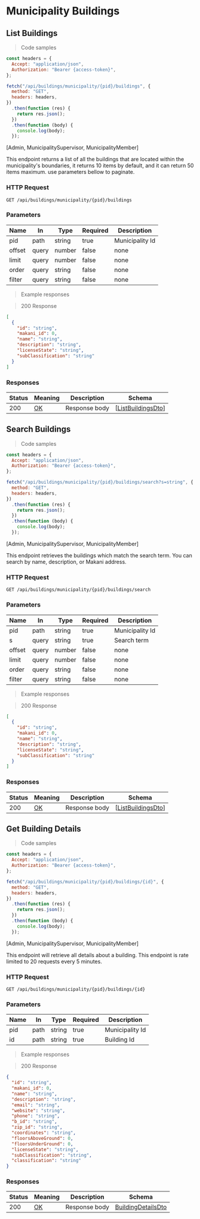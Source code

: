 # Municipality Buildings

## List Buildings

> Code samples

```javascript
const headers = {
  Accept: "application/json",
  Authorization: "Bearer {access-token}",
};

fetch("/api/buildings/municipality/{pid}/buildings", {
  method: "GET",
  headers: headers,
})
  .then(function (res) {
    return res.json();
  })
  .then(function (body) {
    console.log(body);
  });
```

<p class="policies">[Admin, MunicipalitySupervisor, MunicipalityMember]</p>

This endpoint returns a list of all the buildings that are located within the municipality's boundaries, it returns 10 items by default, and it can return 50 items maximum. use parameters bellow to paginate.

### HTTP Request

`GET /api/buildings/municipality/{pid}/buildings`

<h3 id="get__api_buildings_municipality_{pid}_buildings-parameters">Parameters</h3>

| Name   | In    | Type   | Required | Description     |
| ------ | ----- | ------ | -------- | --------------- |
| pid    | path  | string | true     | Municipality Id |
| offset | query | number | false    | none            |
| limit  | query | number | false    | none            |
| order  | query | string | false    | none            |
| filter | query | string | false    | none            |

> Example responses

> 200 Response

```json
[
  {
    "id": "string",
    "makani_id": 0,
    "name": "string",
    "description": "string",
    "licenseState": "string",
    "subClassification": "string"
  }
]
```

<h3 id="get__api_buildings_municipality_{pid}_buildings-responses">Responses</h3>

| Status | Meaning                                                 | Description   | Schema                                        |
| ------ | ------------------------------------------------------- | ------------- | --------------------------------------------- |
| 200    | [OK](https://tools.ietf.org/html/rfc7231#section-6.3.1) | Response body | [[ListBuildingsDto](#schemalistbuildingsdto)] |

## Search Buildings

> Code samples

```javascript
const headers = {
  Accept: "application/json",
  Authorization: "Bearer {access-token}",
};

fetch("/api/buildings/municipality/{pid}/buildings/search?s=string", {
  method: "GET",
  headers: headers,
})
  .then(function (res) {
    return res.json();
  })
  .then(function (body) {
    console.log(body);
  });
```

<p class="policies">[Admin, MunicipalitySupervisor, MunicipalityMember]</p>

This endpoint retrieves the buildings which match the search term. You can search by name, description, or Makani address.

### HTTP Request

`GET /api/buildings/municipality/{pid}/buildings/search`

<h3 id="get__api_buildings_municipality_{pid}_buildings_search-parameters">Parameters</h3>

| Name   | In    | Type   | Required | Description     |
| ------ | ----- | ------ | -------- | --------------- |
| pid    | path  | string | true     | Municipality Id |
| s      | query | string | true     | Search term     |
| offset | query | number | false    | none            |
| limit  | query | number | false    | none            |
| order  | query | string | false    | none            |
| filter | query | string | false    | none            |

> Example responses

> 200 Response

```json
[
  {
    "id": "string",
    "makani_id": 0,
    "name": "string",
    "description": "string",
    "licenseState": "string",
    "subClassification": "string"
  }
]
```

<h3 id="get__api_buildings_municipality_{pid}_buildings_search-responses">Responses</h3>

| Status | Meaning                                                 | Description   | Schema                                        |
| ------ | ------------------------------------------------------- | ------------- | --------------------------------------------- |
| 200    | [OK](https://tools.ietf.org/html/rfc7231#section-6.3.1) | Response body | [[ListBuildingsDto](#schemalistbuildingsdto)] |

## Get Building Details

> Code samples

```javascript
const headers = {
  Accept: "application/json",
  Authorization: "Bearer {access-token}",
};

fetch("/api/buildings/municipality/{pid}/buildings/{id}", {
  method: "GET",
  headers: headers,
})
  .then(function (res) {
    return res.json();
  })
  .then(function (body) {
    console.log(body);
  });
```

<p class="policies">[Admin, MunicipalitySupervisor, MunicipalityMember]</p>

This endpoint will retrieve all details about a building. This endpoint is rate limited to 20 requests every 5 minutes.

### HTTP Request

`GET /api/buildings/municipality/{pid}/buildings/{id}`

<h3 id="get__api_buildings_municipality_{pid}_buildings_{id}-parameters">Parameters</h3>

| Name | In   | Type   | Required | Description     |
| ---- | ---- | ------ | -------- | --------------- |
| pid  | path | string | true     | Municipality Id |
| id   | path | string | true     | Building Id     |

> Example responses

> 200 Response

```json
{
  "id": "string",
  "makani_id": 0,
  "name": "string",
  "description": "string",
  "email": "string",
  "website": "string",
  "phone": "string",
  "b_id": "string",
  "zip_id": "string",
  "coordinates": "string",
  "floorsAboveGround": 0,
  "floorsUnderGround": 0,
  "licenseState": "string",
  "subClassification": "string",
  "classification": "string"
}
```

<h3 id="get__api_buildings_municipality_{pid}_buildings_{id}-responses">Responses</h3>

| Status | Meaning                                                 | Description   | Schema                                          |
| ------ | ------------------------------------------------------- | ------------- | ----------------------------------------------- |
| 200    | [OK](https://tools.ietf.org/html/rfc7231#section-6.3.1) | Response body | [BuildingDetailsDto](#schemabuildingdetailsdto) |

